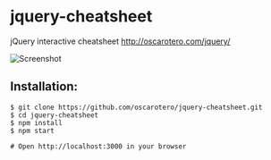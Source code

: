 jquery-cheatsheet
=================

jQuery interactive cheatsheet
http://oscarotero.com/jquery/

![Screenshot](https://github.com/oscarotero/jquery-cheatsheet/blob/master/screen-shot.png)


Installation:
-------------

```
$ git clone https://github.com/oscarotero/jquery-cheatsheet.git
$ cd jquery-cheatsheet
$ npm install
$ npm start

# Open http://localhost:3000 in your browser
```
